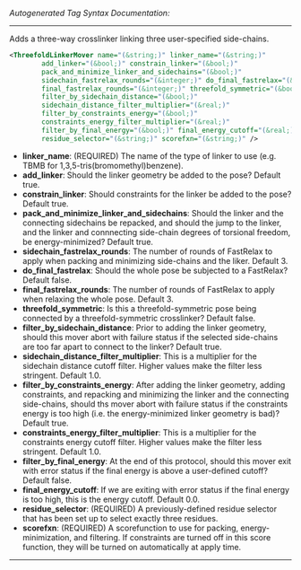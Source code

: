 _Autogenerated Tag Syntax Documentation:_

---
Adds a three-way crosslinker linking three user-specified side-chains.

```xml
<ThreefoldLinkerMover name="(&string;)" linker_name="(&string;)"
        add_linker="(&bool;)" constrain_linker="(&bool;)"
        pack_and_minimize_linker_and_sidechains="(&bool;)"
        sidechain_fastrelax_rounds="(&integer;)" do_final_fastrelax="(&bool;)"
        final_fastrelax_rounds="(&integer;)" threefold_symmetric="(&bool;)"
        filter_by_sidechain_distance="(&bool;)"
        sidechain_distance_filter_multiplier="(&real;)"
        filter_by_constraints_energy="(&bool;)"
        constraints_energy_filter_multiplier="(&real;)"
        filter_by_final_energy="(&bool;)" final_energy_cutoff="(&real;)"
        residue_selector="(&string;)" scorefxn="(&string;)" />
```

-   **linker_name**: (REQUIRED) The name of the type of linker to use (e.g. TBMB for 1,3,5-tris(bromomethyl)benzene).
-   **add_linker**: Should the linker geometry be added to the pose?  Default true.
-   **constrain_linker**: Should constraints for the linker be added to the pose?  Default true.
-   **pack_and_minimize_linker_and_sidechains**: Should the linker and the connecting sidechains be repacked, and should the jump to the linker, and the linker and connnecting side-chain degrees of torsional freedom, be energy-minimized?  Default true.
-   **sidechain_fastrelax_rounds**: The number of rounds of FastRelax to apply when packing and minimizing side-chains and the liker.  Default 3.
-   **do_final_fastrelax**: Should the whole pose be subjected to a FastRelax?  Default false.
-   **final_fastrelax_rounds**: The number of rounds of FastRelax to apply when relaxing the whole pose.  Default 3.
-   **threefold_symmetric**: Is this a threefold-symmetric pose being connected by a threefold-symmetric crosslinker?  Default false.
-   **filter_by_sidechain_distance**: Prior to adding the linker geometry, should this mover abort with failure status if the selected side-chains are too far apart to connect to the linker?  Default true.
-   **sidechain_distance_filter_multiplier**: This is a multiplier for the sidechain distance cutoff filter.  Higher values make the filter less stringent.  Default 1.0.
-   **filter_by_constraints_energy**: After adding the linker geometry, adding constraints, and repacking and minimizing the linker and the connecting side-chains, should ths mover abort with failure status if the constraints energy is too high (i.e. the energy-minimized linker geometry is bad)?  Default true.
-   **constraints_energy_filter_multiplier**: This is a multiplier for the constraints energy cutoff filter.  Higher values make the filter less stringent.  Default 1.0.
-   **filter_by_final_energy**: At the end of this protocol, should this mover exit with error status if the final energy is above a user-defined cutoff?  Default false.
-   **final_energy_cutoff**: If we are exiting with error status if the final energy is too high, this is the energy cutoff.  Default 0.0.
-   **residue_selector**: (REQUIRED) A previously-defined residue selector that has been set up to select exactly three residues.
-   **scorefxn**: (REQUIRED) A scorefunction to use for packing, energy-minimization, and filtering.  If constraints are turned off in this score function, they will be turned on automatically at apply time.

---
